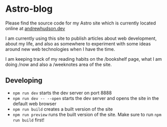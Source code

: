 # Astro-blog

Please find the source code for my Astro site which is currently located online at [andrewhudson.dev](https://andrewhudson.dev/)

I am currently using this site to publish articles about web development, about my life, and also as somewhere to experiment with some ideas around new web technologies when I have the time.

I am keeping track of my reading habits on the /bookshelf page, what I am doing /now and also a /weeknotes area of the site.

## Developing

- `npm run dev` starts the dev server on port 8888
- `npm run dev -- --open` starts the dev server and opens the site in the default web browser
- `npm run build` creates a built version of the site
- `npm run preview` runs the built version of the site. Make sure to run `npm run build` first!
